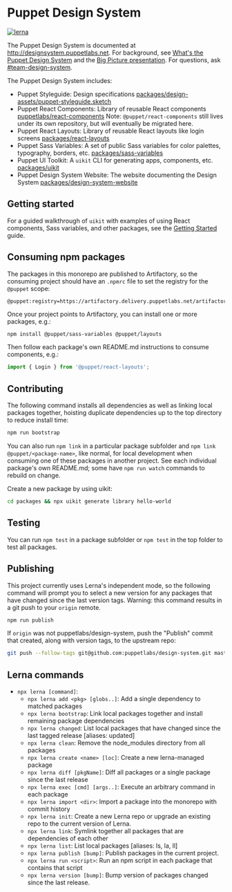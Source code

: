 # Puppet Design System

[![lerna](https://img.shields.io/badge/maintained%20with-lerna-cc00ff.svg)](https://lerna.js.org/)

The Puppet Design System is documented at http://designsystem.puppetlabs.net. For background, see [What's the Puppet Design System](https://confluence.puppetlabs.com/display/PDS/What%27s+Puppet+Design+System) and the [Big Picture presentation](https://primetime.bluejeans.com/a2m/events/playback/33fcd61c-3ad2-4413-9393-cc216551d61b). For questions, ask [#team-design-system](https://puppet.slack.com/messages/CFFECRQAY).

The Puppet Design System includes:

- Puppet Styleguide: Design specifications [packages/design-assets/puppet-styleguide.sketch](packages/design-assets/puppet-styleguide.sketch)
- Puppet React Components: Library of reusable React components [puppetlabs/react-components](https://github.com/puppetlabs/react-components) Note: `@puppet/react-components` still lives under its own repository, but will eventually be migrated here.
- Puppet React Layouts: Library of reusable React layouts like login screens [packages/react-layouts](packages/react-layouts)
- Puppet Sass Variables: A set of public Sass variables for color palettes, typography, borders, etc. [packages/sass-variables](packages/sass-variables)
- Puppet UI Toolkit: A `uikit` CLI for generating apps, components, etc. [packages/uikit](packages/uikit)
- Puppet Design System Website: The website documenting the Design System [packages/design-system-website](packages/design-system-website)

## Getting started

For a guided walkthrough of `uikit` with examples of using React components, Sass variables, and other packages, see the [Getting Started](getting-started.md) guide.

## Consuming npm packages

The packages in this monorepo are published to Artifactory, so the consuming project should have an `.npmrc` file to set the registry for the `@puppet` scope:

```
@puppet:registry=https://artifactory.delivery.puppetlabs.net/artifactory/api/npm/npm__local/
```

Once your project points to Artifactory, you can install one or more packages, e.g.:

```sh
npm install @puppet/sass-variables @puppet/layouts
```

Then follow each package's own README.md instructions to consume components, e.g.:

```js
import { Login } from '@puppet/react-layouts';
```

## Contributing

The following command installs all dependencies as well as linking local packages together, hoisting duplicate dependencies up to the top directory to reduce install time:

```sh
npm run bootstrap
```

You can also run `npm link` in a particular package subfolder and `npm link @puppet/<package-name>`, like normal, for local development when consuming one of these packages in another project. See each individual package's own README.md; some have `npm run watch` commands to rebuild on change.

Create a new package by using uikit:

```sh
cd packages && npx uikit generate library hello-world
```

## Testing

You can run `npm test` in a package subfolder or `npm test` in the top folder to test all packages.

## Publishing

This project currently uses Lerna's independent mode, so the following command will prompt you to select a new version for any packages that have changed since the last version tags. Warning: this command results in a git push to your `origin` remote.

```sh
npm run publish
```

If `origin` was not puppetlabs/design-system, push the "Publish" commit that created, along with version tags, to the upstream repo:

```sh
git push --follow-tags git@github.com:puppetlabs/design-system.git master
```

## Lerna commands

- `npx lerna [command]`:
    - `npx lerna add <pkg> [globs..]`: Add a single dependency to matched
      packages
    - `npx lerna bootstrap`: Link local packages together and install remaining
      package dependencies
    - `npx lerna changed`: List local packages that have changed since the last
      tagged release [aliases: updated]
    - `npx lerna clean`: Remove the node_modules directory from all packages
    - `npx lerna create <name> [loc]`: Create a new lerna-managed package
    - `npx lerna diff [pkgName]`: Diff all packages or a single package since
      the last release
    - `npx lerna exec [cmd] [args..]`: Execute an arbitrary command in each
      package
    - `npx lerna import <dir>`: Import a package into the monorepo with commit
      history
    - `npx lerna init`: Create a new Lerna repo or upgrade an existing repo to
      the current version of Lerna.
    - `npx lerna link`: Symlink together all packages that are dependencies of
      each other
    - `npx lerna list`: List local packages [aliases: ls, la, ll]
    - `npx lerna publish [bump]`: Publish packages in the current project.
    - `npx lerna run <script>`: Run an npm script in each package that contains
      that script
    - `npx lerna version [bump]`: Bump version of packages changed since the
      last release.
